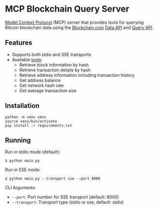 # MCP Blockchain Query Server

[Model Context Protocol](https://modelcontextprotocol.io) (MCP) server that provides tools for querying Bitcoin blockchain data using the [Blockchain.com](https://www.blockchain.com) [Data API](https://www.blockchain.com/explorer/api/blockchain_api) and [Query API](https://www.blockchain.com/explorer/api/q).

## Features

- Supports both stdio and SSE transports
- Available [tools](https://modelcontextprotocol.io/docs/concepts/tools):
    - Retrieve block information by hash
    - Retrieve transaction details by hash
    - Retrieve address information including transaction history
    - Get address balance
    - Get network hash rate
    - Get average transaction size

## Installation

```
python -m venv venv
source venv/bin/activate
pip install -r requirements.txt
```

## Running

Run in stdio mode (default):

    $ python main.py

Run in SSE mode:

    $ python main.py --transport sse --port 8000

CLI Arguments:

- `--port`: Port number for SSE transport (default: 8000)
- `--transport`: Transport type (stdio or sse, default: stdio)
